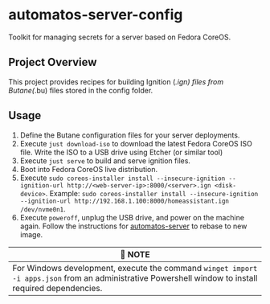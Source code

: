 # automatos-server-config

Toolkit for managing secrets for a server based on Fedora CoreOS.

## Project Overview

This project provides recipes for building Ignition (*.ign) files from Butane(*.bu) files stored in the config folder.

## Usage

1. Define the Butane configuration files for your server deployments.
1. Execute `just download-iso` to download the latest Fedora CoreOS ISO file. Write the ISO to a USB drive using Etcher (or similar tool)
1. Execute `just serve` to build and serve ignition files.
1. Boot into Fedora CoreOS live distribution.
1. Execute `sudo coreos-installer install --insecure-ignition --ignition-url http://<web-server-ip>:8000/<server>.ign <disk-device>`. Example: `sudo coreos-installer install --insecure-ignition --ignition-url http://192.168.1.100:8000/homeassistant.ign /dev/nvme0n1`.
1. Execute `poweroff`, unplug the USB drive, and power on the machine again. Follow the instructions for [automatos-server](https://github.com/cubt85iz/automatos-server.git) to rebase to new image.

| :memo: **NOTE** |
|--|
| For Windows development, execute the command `winget import -i apps.json` from an administrative Powershell window to install required dependencies. |
